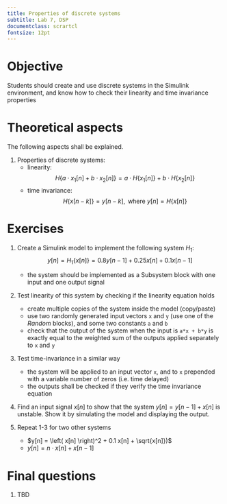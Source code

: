 ```yaml
---
title: Properties of discrete systems
subtitle: Lab 7, DSP
documentclass: scrartcl
fontsize: 12pt
---
```


# Objective

Students should create and use discrete systems in the Simulink environment,
and know how to check their linearity and time invariance properties

# Theoretical aspects

The following aspects shall be explained.
    
1. Properties of discrete systems:
    - linearity:  
    $$H\{a \cdot x_1[n] + b \cdot x_2[n]\} = a \cdot H\{x_1[n]\} + b \cdot H\{x_2[n]\}$$
    - time invariance:
    $$H\{x[n-k]\} = y[n-k],  \textrm{ where } y[n] = H\{x[n]\}$$

   

# Exercises

1. Create a Simulink model to implement the following system $H_1$:
$$y[n] = H_1\{x[n]\} = 0.8 y[n-1] + 0.25 x[n]  + 0.1 x[n-1]$$
    - the system should be implemented as a Subsystem block with one input and one output signal


2. Test linearity of this system by checking if the linearity equation holds
    - create multiple copies of the system inside the model (copy/paste)
    - use two randomly generated input vectors `x` and `y` (use one of the *Random* blocks), and some two constants `a` and `b`
    - check that the output of the system when the input is `a*x + b*y` is exactly equal to the weighted sum of the outputs applied separately to `x` and `y`

3. Test time-invariance in a similar way
    - the system will be applied to an input vector `x`, and to  `x` prepended with a variable number of zeros (i.e. time delayed)
    - the outputs shall be checked if they verify the time invariance equation

4. Find an input signal $x[n]$ to show that the system $y[n] = y[n-1] + x[n]$ is unstable.
Show it by simulating the model and displaying the output.

4. Repeat 1-3 for two other systems
    - $y[n] = \left( x[n] \right)^2 + 0.1 x[n] + \sqrt{x[n]})$
    - $y[n] = n \cdot x[n] + x[n-1]$


# Final questions


1. TBD
